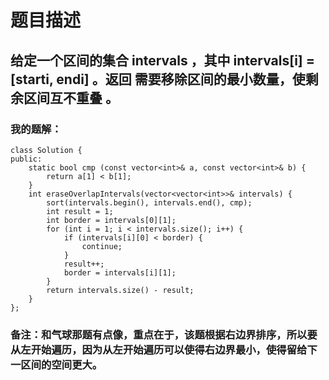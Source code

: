 # 题目描述
## 给定一个区间的集合 intervals ，其中 intervals[i] = [starti, endi] 。返回 需要移除区间的最小数量，使剩余区间互不重叠 。
### 我的题解：
```
class Solution {
public:
    static bool cmp (const vector<int>& a, const vector<int>& b) {
        return a[1] < b[1];
    }
    int eraseOverlapIntervals(vector<vector<int>>& intervals) {
        sort(intervals.begin(), intervals.end(), cmp);
        int result = 1;
        int border = intervals[0][1];
        for (int i = 1; i < intervals.size(); i++) {
            if (intervals[i][0] < border) {
                continue;
            }
            result++;
            border = intervals[i][1];
        }
        return intervals.size() - result;
    }
};
```
### **备注**：和气球那题有点像，重点在于，该题根据右边界排序，所以要从左开始遍历，因为从左开始遍历可以使得右边界最小，使得留给下一区间的空间更大。